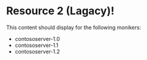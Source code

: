 # Resource 2 (Lagacy)!

This content should display for the following monikers:

* contososerver-1.0
* contososerver-1.1
* contososerver-1.2